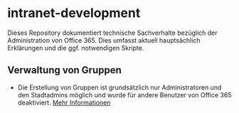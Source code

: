 # intranet-development

Dieses Repository dokumentiert technische Sachverhalte bezüglich der Administration von Office 365. Dies umfasst aktuell hauptsächlich Erklärungen und die ggf. notwendigen Skripte.

## Verwaltung von Gruppen

- Die Erstellung von Gruppen ist grundsätzlich nur Administratoren und den Stadtadmins möglich und wurde für andere Benutzer von Office 365 deaktiviert. [Mehr Informationen](./gruppen-erstellung-policy/gruppen-erstellung.md)